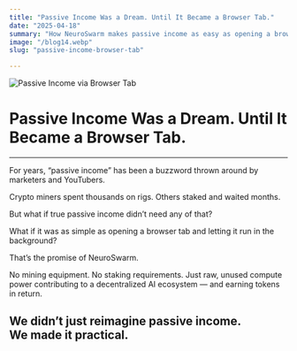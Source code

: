 ```yaml
---
title: "Passive Income Was a Dream. Until It Became a Browser Tab."
date: "2025-04-18"
summary: "How NeuroSwarm makes passive income as easy as opening a browser tab."
image: "/blog14.webp"
slug: "passive-income-browser-tab"

---
```


![Passive Income via Browser Tab](/blog14.webp)

# Passive Income Was a Dream. Until It Became a Browser Tab.
---
For years, “passive income” has been a buzzword thrown around by marketers and YouTubers.

Crypto miners spent thousands on rigs. Others staked and waited months.

But what if true passive income didn’t need any of that?

What if it was as simple as opening a browser tab and letting it run in the background?

That’s the promise of NeuroSwarm.

No mining equipment. No staking requirements. Just raw, unused compute power contributing to a decentralized AI ecosystem — and earning tokens in return.

We didn’t just reimagine passive income.  
We made it practical.
---